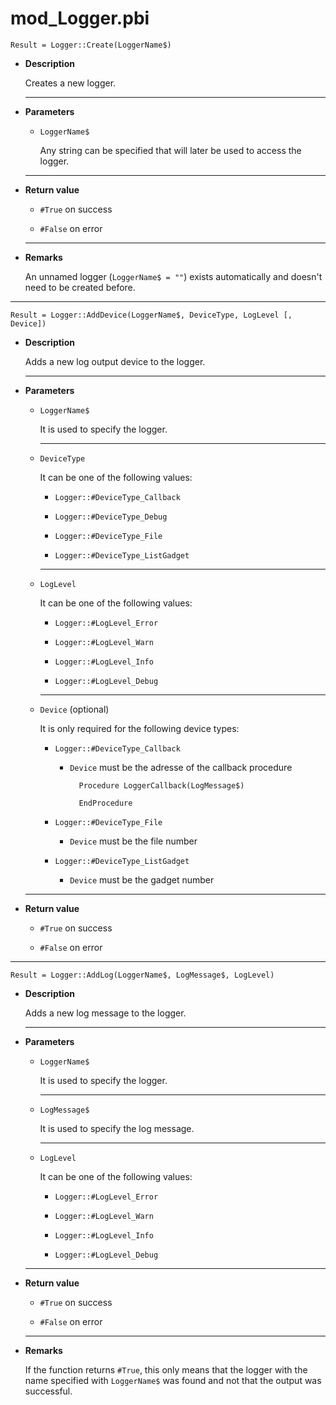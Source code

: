 # mod_Logger.pbi

	Result = Logger::Create(LoggerName$)
	
- **Description**

	Creates a new logger.
	
	---
	
- **Parameters**

	- `LoggerName$`
	
		Any string can be specified that will later be used to access the logger.
		
	---
	
- **Return value**

	- `#True` on success
	
	- `#False` on error
	
	---
	
- **Remarks**

	An unnamed logger (`LoggerName$ = ""`) exists automatically and doesn't need to be created before.
	
---

	Result = Logger::AddDevice(LoggerName$, DeviceType, LogLevel [, Device])
	
- **Description**

	Adds a new log output device to the logger.
	
	---
	
- **Parameters**

	- `LoggerName$`
	
		It is used to specify the logger.
		
		---
		
	- `DeviceType`
	
		It can be one of the following values:
		
		- `Logger::#DeviceType_Callback`
		
		- `Logger::#DeviceType_Debug`
		
		- `Logger::#DeviceType_File`
		
		- `Logger::#DeviceType_ListGadget`
		
		---
		
	- `LogLevel`
	
		It can be one of the following values:
		
		- `Logger::#LogLevel_Error`
		
		- `Logger::#LogLevel_Warn`
		
		- `Logger::#LogLevel_Info`
		
		- `Logger::#LogLevel_Debug`
		
		---
		
	- `Device` (optional)
	
		It is only required for the following device types:
		
		- `Logger::#DeviceType_Callback`
		
			- `Device` must be the adresse of the callback procedure
			
					Procedure LoggerCallback(LogMessage$)
					
					EndProcedure
					
		- `Logger::#DeviceType_File`
		
			- `Device` must be the file number
			
		- `Logger::#DeviceType_ListGadget`
		
			- `Device` must be the gadget number
			
	---
	
- **Return value**

	- `#True` on success
	
	- `#False` on error
	
---

	Result = Logger::AddLog(LoggerName$, LogMessage$, LogLevel)
	
- **Description**

	Adds a new log message to the logger.
	
	---
	
- **Parameters**

	- `LoggerName$`
	
		It is used to specify the logger.
		
		---
		
	- `LogMessage$`
	
		It is used to specify the log message.
		
		---
		
	- `LogLevel`
	
		It can be one of the following values:
		
		- `Logger::#LogLevel_Error`
		
		- `Logger::#LogLevel_Warn`
		
		- `Logger::#LogLevel_Info`
		
		- `Logger::#LogLevel_Debug`
		
	---
	
- **Return value**

	- `#True` on success
	
	- `#False` on error
	
	---
	
- **Remarks**

	If the function returns `#True`, this only means that the logger with the name specified with `LoggerName$` was found and not that the output was successful.
